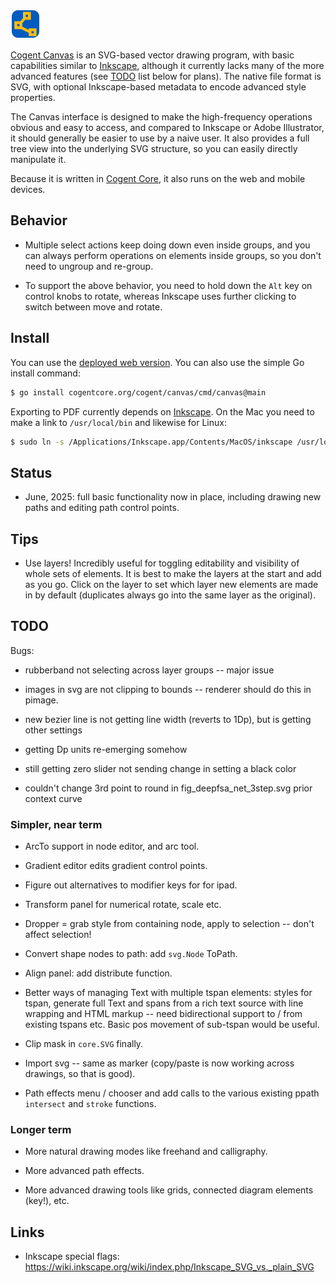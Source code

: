 ![alt tag](cmd/canvas/icon.svg)

[Cogent Canvas](https://cogentcore.org/cogent/canvas) is an SVG-based vector drawing program, with basic capabilities similar to [Inkscape](https://inkscape.org), although it currently lacks many of the more advanced features (see [TODO](#todo) list below for plans). The native file format is SVG, with optional Inkscape-based metadata to encode advanced style properties.

The Canvas interface is designed to make the high-frequency operations obvious and easy to access, and compared to Inkscape or Adobe Illustrator, it should generally be easier to use by a naive user. It also provides a full tree view into the underlying SVG structure, so you can easily directly manipulate it.

Because it is written in [Cogent Core](https://cogentcore.org), it also runs on the web and mobile devices.

## Behavior

* Multiple select actions keep doing down even inside groups, and you can always perform operations on elements inside groups, so you don't need to ungroup and re-group.

* To support the above behavior, you need to hold down the `Alt` key on control knobs to rotate, whereas Inkscape uses further clicking to switch between move and rotate.

## Install

You can use the [deployed web version](https://cogentcore.org/cogent/canvas). You can also use the simple Go install command:

```bash
$ go install cogentcore.org/cogent/canvas/cmd/canvas@main
```

Exporting to PDF currently depends on [Inkscape](https://inkscape.org). On the Mac you need to make a link to `/usr/local/bin` and likewise for Linux:

```bash
$ sudo ln -s /Applications/Inkscape.app/Contents/MacOS/inkscape /usr/local/bin/
```

## Status

* June, 2025: full basic functionality now in place, including drawing new paths and editing path control points.

## Tips

* Use layers! Incredibly useful for toggling editability and visibility of whole sets of elements. It is best to make the layers at the start and add as you go. Click on the layer to set which layer new elements are made in by default (duplicates always go into the same layer as the original).

## TODO

Bugs:

* rubberband not selecting across layer groups -- major issue

* images in svg are not clipping to bounds -- renderer should do this in pimage.

* new bezier line is not getting line width (reverts to 1Dp), but is getting other settings

* getting Dp units re-emerging somehow

* still getting zero slider not sending change in setting a black color

* couldn't change 3rd point to round in fig_deepfsa_net_3step.svg prior context curve


### Simpler, near term

* ArcTo support in node editor, and arc tool.

* Gradient editor edits gradient control points.

* Figure out alternatives to modifier keys for for ipad.

* Transform panel for numerical rotate, scale etc.

* Dropper = grab style from containing node, apply to selection -- don't affect selection!

* Convert shape nodes to path: add `svg.Node` ToPath.

* Align panel: add distribute function.

* Better ways of managing Text with multiple tspan elements: styles for tspan, generate full Text and spans from a rich text source with line wrapping and HTML markup -- need bidirectional support to / from existing tspans etc. Basic pos movement of sub-tspan would be useful.

* Clip mask in `core.SVG` finally.

* Import svg -- same as marker (copy/paste is now working across drawings, so that is good).

* Path effects menu / chooser and add calls to the various existing ppath `intersect` and `stroke` functions.

### Longer term

* More natural drawing modes like freehand and calligraphy.

* More advanced path effects.

* More advanced drawing tools like grids, connected diagram elements (key!), etc.

## Links

* Inkscape special flags: https://wiki.inkscape.org/wiki/index.php/Inkscape_SVG_vs._plain_SVG


